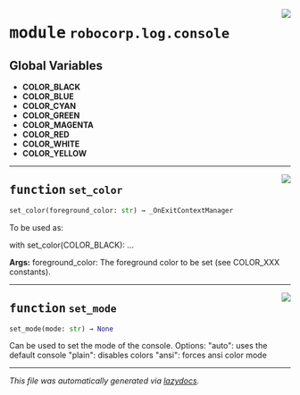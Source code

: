 <!-- markdownlint-disable -->

<a href="..\..\log\src\robocorp\log\console.py#L0"><img align="right" style="float:right;" src="https://img.shields.io/badge/-source-cccccc?style=flat-square" /></a>

# <kbd>module</kbd> `robocorp.log.console`




**Global Variables**
---------------
- **COLOR_BLACK**
- **COLOR_BLUE**
- **COLOR_CYAN**
- **COLOR_GREEN**
- **COLOR_MAGENTA**
- **COLOR_RED**
- **COLOR_WHITE**
- **COLOR_YELLOW**

---

<a href="..\..\log\src\robocorp\log\console.py#L215"><img align="right" style="float:right;" src="https://img.shields.io/badge/-source-cccccc?style=flat-square" /></a>

## <kbd>function</kbd> `set_color`

```python
set_color(foreground_color: str) → _OnExitContextManager
```

To be used as: 

with set_color(COLOR_BLACK):  ... 



**Args:**
  foreground_color:  The foreground color to be set (see COLOR_XXX constants). 


---

<a href="..\..\log\src\robocorp\log\console.py#L229"><img align="right" style="float:right;" src="https://img.shields.io/badge/-source-cccccc?style=flat-square" /></a>

## <kbd>function</kbd> `set_mode`

```python
set_mode(mode: str) → None
```

Can be used to set the mode of the console. Options:  "auto": uses the default console  "plain": disables colors  "ansi": forces ansi color mode 




---

_This file was automatically generated via [lazydocs](https://github.com/ml-tooling/lazydocs)._

